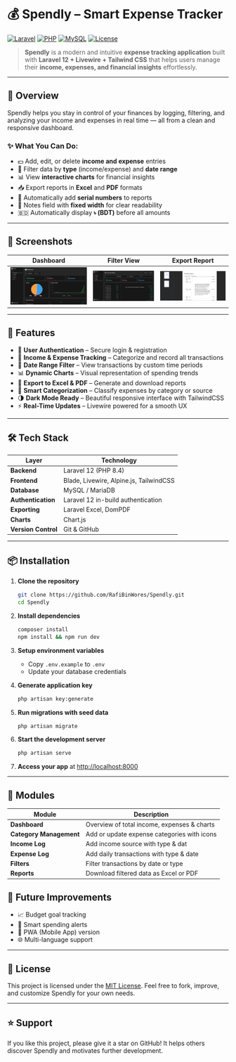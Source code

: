 # 💰 Spendly – Smart Expense Tracker

[![Laravel](https://img.shields.io/badge/Laravel-12.x-FF2D20?logo=laravel&logoColor=white)](https://laravel.com)
[![PHP](https://img.shields.io/badge/PHP-^8.2-777BB4?logo=php&logoColor=white)](https://php.net)
[![MySQL](https://img.shields.io/badge/Database-MySQL-4479A1?logo=mysql&logoColor=white)](https://mysql.com)
[![License](https://img.shields.io/badge/License-MIT-green.svg)](LICENSE)

> **Spendly** is a modern and intuitive **expense tracking application** built with **Laravel 12 + Livewire + Tailwind CSS** that helps users manage their **income, expenses, and financial insights** effortlessly.

---

## 🧭 Overview

Spendly helps you stay in control of your finances by logging, filtering, and analyzing your income and expenses in real time — all from a clean and responsive dashboard.

### ✨ What You Can Do:
- 💵 Add, edit, or delete **income and expense** entries  
- 📅 Filter data by **type** (income/expense) and **date range**  
- 📊 View **interactive charts** for financial insights  
- 📥 Export reports in **Excel** and **PDF** formats  
- 🔢 Automatically add **serial numbers** to reports  
- 💬 Notes field with **fixed width** for clear readability  
- 🇧🇩 Automatically display **৳ (BDT)** before all amounts  

---

## 📸 Screenshots

| Dashboard | Filter View | Export Report |
| :--: | :--: | :--: |
| ![Dashboard](docs/screenshots/dashboard.png) | ![Filter](docs/screenshots/filter.png) | ![Export](docs/screenshots/export.png) |

---

## 🚀 Features

- 🔐 **User Authentication** – Secure login & registration  
- 💸 **Income & Expense Tracking** – Categorize and record all transactions  
- 📆 **Date Range Filter** – View transactions by custom time periods  
- 📊 **Dynamic Charts** – Visual representation of spending trends  
- 📁 **Export to Excel & PDF** – Generate and download reports  
- 🧠 **Smart Categorization** – Classify expenses by category or source  
- 🌗 **Dark Mode Ready** – Beautiful responsive interface with TailwindCSS  
- ⚡ **Real-Time Updates** – Livewire powered for a smooth UX  

---

## 🛠 Tech Stack

| Layer | Technology |
|-------|-------------|
| **Backend** | Laravel 12 (PHP 8.4) |
| **Frontend** | Blade, Livewire, Alpine.js, TailwindCSS |
| **Database** | MySQL / MariaDB |
| **Authentication** | Laravel 12 in-build authentication |
| **Exporting** | Laravel Excel, DomPDF |
| **Charts** | Chart.js |
| **Version Control** | Git & GitHub |

---

## 📦 Installation

1. **Clone the repository**

   ```bash
   git clone https://github.com/RafiBinWores/Spendly.git
   cd Spendly
   ```

2. **Install dependencies**

   ```bash
   composer install
   npm install && npm run dev
   ```

3. **Setup environment variables**

   * Copy `.env.example` to `.env`
   * Update your database credentials

4. **Generate application key**

   ```bash
   php artisan key:generate
   ```

5. **Run migrations with seed data**

   ```bash
   php artisan migrate
   ```

6. **Start the development server**

   ```bash
   php artisan serve
   ```

7. **Access your app** at [http://localhost:8000](http://localhost:8000)

---

## 🧩 Modules

| Module                  | Description                                 |
| ----------------------- | ------------------------------------------- |
| **Dashboard**           | Overview of total income, expenses & charts |
| **Category Management** | Add or update expense categories with icons |
| **Income Log**          | Add income source with type & dat           |
| **Expense Log**         | Add daily transactions with type & date     |
| **Filters**             | Filter transactions by date or type         |
| **Reports**             | Download filtered data as Excel or PDF      |


## 🔮 Future Improvements

* 📈 Budget goal tracking
* 🔔 Smart spending alerts
* 📱 PWA (Mobile App) version
* 🌐 Multi-language support

---

## 📜 License

This project is licensed under the [MIT License](LICENSE).
Feel free to fork, improve, and customize Spendly for your own needs.

---

## ⭐ Support

If you like this project, please give it a star on GitHub!
It helps others discover Spendly and motivates further development.
